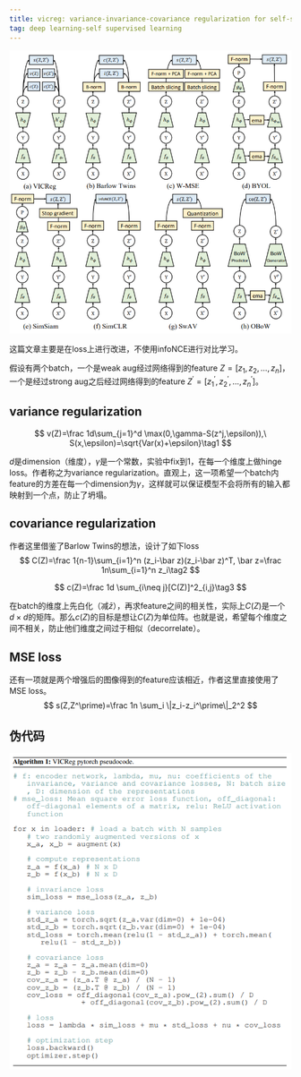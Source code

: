 ```yaml
---
title: vicreg: variance-invariance-covariance regularization for self-supervised learning
tag: deep learning-self supervised learning
---
```


![image-20220718115201389](https://raw.githubusercontent.com/294coder/blog_img_bed/main/imgs/image-20220718115201389.png)

这篇文章主要是在loss上进行改进，不使用infoNCE进行对比学习。

假设有两个batch，一个是weak aug经过网络得到的feature $Z=[z_1,z_2,\dots,z_n]$，一个是经过strong aug之后经过网络得到的feature $Z^\prime=[z_1^\prime, z_2^\prime, \dots, z_n^\prime]$。

## variance regularization

$$
v(Z)=\frac 1d\sum_{j=1}^d \max(0,\gamma-S(z^j,\epsilon)),\ S(x,\epsilon)=\sqrt{Var(x)+\epsilon}\tag1
$$

$d$是dimension（维度），$\gamma$是一个常数，实验中fix到1，在每一个维度上做hinge loss。作者称之为variance regularization。直观上，这一项希望一个batch内feature的方差在每一个dimension为$\gamma$，这样就可以保证模型不会将所有的输入都映射到一个点，防止了坍塌。

## covariance regularization

作者这里借鉴了Barlow Twins的想法，设计了如下loss
$$
C(Z)=\frac 1{n-1}\sum_{i=1}^n (z_i-\bar z)(z_i-\bar z)^T, \bar z=\frac 1n\sum_{i=1}^n z_i\tag2
$$

$$
c(Z)=\frac 1d \sum_{i\neq j}[C(Z)]^2_{i,j}\tag3
$$

在batch的维度上先白化（减$\bar z$），再求feature之间的相关性，实际上$C(Z)$是一个$d\times d$的矩阵。那么$c(Z)$的目标是想让$C(Z)$为单位阵。也就是说，希望每个维度之间不相关，防止他们维度之间过于相似（decorrelate）。

## MSE loss

还有一项就是两个增强后的图像得到的feature应该相近，作者这里直接使用了MSE loss。
$$
s(Z,Z^\prime)=\frac 1n \sum_i \|z_i-z_i^\prime\|_2^2
$$

## 伪代码

![image-20220718121324042](https://raw.githubusercontent.com/294coder/blog_img_bed/main/imgs/image-20220718121324042.png)